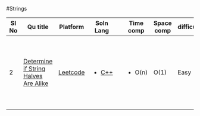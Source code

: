 #Strings

|Sl No | Qu title | Platform                            | Soln Lang |   | Time comp | Space comp | difficulty |    | approach |
| --     | ---     |   ------                            | ---       |-- | ---       | ---        | ----       | -- | ---------|
| 2| [Determine if String Halves Are Alike](https://leetcode.com/problems/determine-if-string-halves-are-alike/description/)      | [Leetcode](../leetcodeQuestions.md) | <ul><li>[C++](https://github.com/C-a-thing/Code-Insight/blob/main/Leetcode/Strings/c%2B%2B/Determine%20if%20String%20Halves%20Are%20Alike.cpp)</li> </ul>       |   | <ul><li>O(n)</li> </ul>      | O(1)        | Easy       |    | <ol type = “i”> <li> Check the two halves of string (iteration)and count the vowels for the two halves</li> </ol> |
